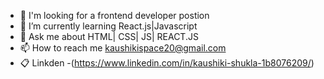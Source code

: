 - 👋 I'm looking for a frontend developer postion
- 🌱 I’m currently learning React.js|Javascript
- 💬 Ask me about HTML| CSS| JS| REACT.JS
- 📫 How to reach me kaushikispace20@gmail.com
- 📋 Linkden -(https://www.linkedin.com/in/kaushiki-shukla-1b8076209/)
  

<!---
kaushiki101/kaushiki101 is a ✨ special ✨ repository because its `README.md` (this file) appears on your GitHub profile.
You can click the Preview link to take a look at your changes.
--->
